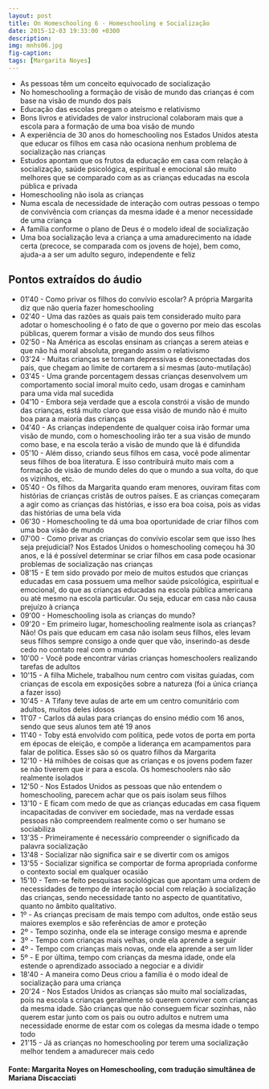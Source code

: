 ```yaml
---
layout: post
title: On Homeschooling 6 - Homeschooling e Socialização
date: 2015-12-03 19:33:00 +0300
description: 
img: mnhs06.jpg
fig-caption: 
tags: [Margarita Noyes]
---
```


* As pessoas têm um conceito equivocado de socialização
* No homeschooling a formação de visão de mundo das crianças é com base na visão de mundo dos pais
* Educação das escolas pregam o ateísmo e relativismo
* Bons livros e atividades de valor instrucional colaboram mais que a escola para a formação de uma boa visão de mundo
* A experiência de 30 anos do homeschooling nos Estados Unidos atesta que educar os filhos em casa não ocasiona nenhum problema de socialização nas crianças
* Estudos apontam que os frutos da educação em casa com relação à socialização, saúde psicológica, espiritual e emocional são muito melhores que se comparado com as as crianças educadas na escola pública e privada
* Homeschooling não isola as crianças
* Numa escala de necessidade de interação com outras pessoas o tempo de convivência com crianças da mesma idade é a menor necessidade de uma criança
* A família conforme o plano de Deus é o modelo ideal de socialização
* Uma boa socialização leva a criança a uma amadurecimento na idade certa (precoce, se comparada com os jovens de hoje), bem como, ajuda-a a ser um adulto seguro, independente e feliz

## Pontos extraídos do áudio

* 01'40 - Como privar os filhos do convívio escolar? A própria Margarita diz que não queria fazer homeschooling
* 02'40 - Uma das razões as quais pais tem considerado muito para adotar o homeschooling é o fato de que o governo por meio das escolas públicas, querem formar a visão de mundo dos seus filhos
* 02'50 - Na América as escolas ensinam as crianças a serem ateias e que não há moral absoluta, pregando assim o relativismo
* 03'24 - Muitas crianças se tornam depressivas e desconectadas dos pais, que chegam ao limite de cortarem a si mesmas (auto-mutilação)
* 03'45 - Uma grande porcentagem dessas crianças  desenvolvem um comportamento social imoral muito cedo, usam drogas e caminham para uma vida mal sucedida
* 04'10 - Embora seja verdade que a escola constrói a visão de mundo das crianças, está muito claro que essa visão de mundo não é muito boa para a maioria das crianças
* 04'40 - As crianças independente de qualquer coisa irão formar uma visão de mundo, com o homeschooling irão ter a sua visão de mundo como base, e na escola terão a visão de mundo que lá é difundida
* 05'10 - Além disso, criando seus filhos em casa, você pode alimentar seus filhos de boa literatura. E isso contribuirá muito mais com a formação de visão de mundo deles do que o mundo a sua volta, do que os vizinhos, etc.
* 05'40 - Os filhos da Margarita quando eram menores, ouviram fitas com histórias de crianças cristãs de outros países. E as crianças começaram a agir como as crianças das histórias, e isso era boa coisa, pois as vidas das histórias de uma bela vida
* 06'30 - Homeschooling te dá uma boa oportunidade de criar filhos com uma boa visão de mundo
* 07'00 - Como privar as crianças do convívio escolar sem que isso lhes seja prejudicial? Nos Estados Unidos o homeschooling começou há 30 anos, e lá é possível determinar se criar filhos em casa pode ocasionar problemas de socialização nas crianças
* 08'15 - E tem sido provado por meio de muitos estudos que crianças educadas em casa possuem uma melhor saúde psicológica, espiritual e emocional, do que as crianças educadas na escola pública americana ou até mesmo na escola particular. Ou seja, educar em casa não causa prejuízo à criança
* 09'00 - Homeschooling isola as crianças do mundo?
* 09'20 - Em primeiro lugar, homeschooling realmente isola as crianças? Não! Os pais que educam em casa não isolam seus filhos, eles levam seus filhos sempre consigo a onde quer que vão, inserindo-as desde cedo no contato real com o mundo
* 10'00 - Você pode encontrar várias crianças homeschoolers realizando tarefas de adultos
* 10'15 - A filha Michele, trabalhou num centro com visitas guiadas, com crianças de escola em exposições sobre a natureza (foi a única criança a fazer isso)
* 10'45 - A Tifany teve aulas de arte em um centro comunitário com adultos, muitos deles idosos
* 11'07 - Carlos dá aulas para crianças do ensino médio com 16 anos, sendo que seus alunos tem até 19 anos
* 11'40 - Toby está envolvido com política, pede votos de porta em porta em épocas de eleição, e compõe a liderança em acampamentos para falar de política. Esses são só os quatro filhos da Margarita
* 12'10 - Há milhões de coisas que as crianças e os jovens podem fazer se não tiverem que ir para a escola. Os homeschoolers não são realmente isolados
* 12'50 - Nos Estados Unidos as pessoas que não entendem o homeschooling, parecem achar que os pais isolam seus filhos
* 13'10 - E ficam com medo de que as crianças educadas em casa fiquem incapacitadas de conviver em sociedade, mas na verdade essas pessoas não compreendem realmente como o ser humano se sociabiliza
* 13'35 - Primeiramente é necessário compreender o significado da palavra socialização
* 13'48 - Socializar não significa sair e se divertir com os amigos
* 13'55 - Socializar significa se comportar de forma apropriada conforme o contexto social em qualquer ocasião
* 15'10 - Tem-se feito pesquisas sociológicas que apontam uma ordem de necessidades de tempo de interação social com relação à socialização das crianças, sendo necessidade tanto no aspecto de quantitativo, quanto no âmbito qualitativo.
* 1º - As crianças precisam de mais tempo com adultos, onde estão seus maiores exemplos e são referências de amor e proteção
* 2º - Tempo sozinha, onde ela se interage consigo mesma e aprende
* 3º - Tempo com crianças mais velhas, onde ela aprende a seguir 
* 4º - Tempo com crianças mais novas, onde ela aprende a ser um líder
* 5º - E por última, tempo com crianças da mesma idade, onde ela estende o aprendizado  associado a negociar e a dividir
* 18'40 - A maneira como Deus criou a família é o modo ideal de socialização para uma criança
* 20'24 - Nos Estados Unidos as crianças são muito mal socializadas, pois na escola s crianças geralmente só querem conviver com crianças da mesma idade. São crianças que não conseguem ficar sozinhas, não querem estar junto com os pais ou outro adultos e nutrem uma necessidade enorme de estar com os colegas da mesma idade o tempo todo
* 21'15 - Já as crianças no homeschooling por terem uma socialização melhor tendem a amadurecer mais cedo

#### Fonte: Margarita Noyes on Homeschooling, com tradução simultânea de Mariana Discacciati
